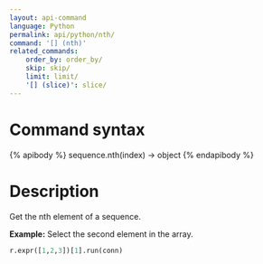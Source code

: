 ```yaml
---
layout: api-command 
language: Python
permalink: api/python/nth/
command: '[] (nth)'
related_commands:
    order_by: order_by/
    skip: skip/
    limit: limit/
    '[] (slice)': slice/
---
```


# Command syntax #

{% apibody %}
sequence.nth(index) &rarr; object
{% endapibody %}

# Description #

Get the nth element of a sequence.

__Example:__ Select the second element in the array.

```py
r.expr([1,2,3])[1].run(conn)
```


